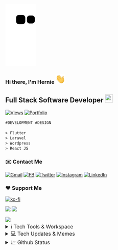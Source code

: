 <!-- <img width="100%" src="./img/banner.png" style="border-top-right-radius: 25px !important; border-top-left-radius: 25px !important" /> -->

![snake gif](https://github.com/herndev/herndev/blob/output/github-contribution-grid-snake.svg)

### Hi there, I'm Hernie <img height="30px" src="https://raw.githubusercontent.com/ABSphreak/ABSphreak/master/gifs/Hi.gif" />

## Full Stack Software Developer <img src="https://cultofthepartyparrot.com/parrots/hd/laptop_parrot.gif" width="25" height="25"/>

[![Views](https://komarev.com/ghpvc/?username=herndev&label=Profile%20views&color=0e75b6&style=for-the-badge)](https://komarev.com/ghpvc/?username=herndev&label=Profile%20views&color=0e75b6&style=for-the-badge)
[![Portfolio](https://img.shields.io/badge/Visit-My%20Portfolio-00aa71?style=for-the-badge)](https://hernie-jabien.com)

<!-- <br />

- 🔭 I’m currently working on some projects.
- 🌱 I’m currently learning new programming trends.
- 👯 I’m looking forward to collaborate with other teams.
- ⚡ Fun fact: I'm friendly and highly approachable.

<br /> -->

```
#DEVELOPMENT #DESIGN

> Flutter
> Laravel
> Wordpress
> React JS
```

### ✉️ Contact Me

[![Gmail](https://img.shields.io/badge/Gmail-c71610?style=for-the-badge&logo=gmail&logoColor=white)](mailto:herniejabien45@gmail.com)
[![FB](https://img.shields.io/badge/Facebook-3b5998?style=for-the-badge&logo=facebook&logoColor=white)](https://facebook.com/dota500)
[![Twitter](https://img.shields.io/badge/Twitter-00acee?style=for-the-badge&logo=twitter&logoColor=white)](https://twitter.com/herndev)
[![Instagram](https://img.shields.io/badge/Instagram-e95950?style=for-the-badge&logo=instagram&logoColor=white)](https://instagram.com/hern.dev)
[![LinkedIn](https://img.shields.io/badge/LinkedIn-0e76a8?style=for-the-badge&logo=linkedin&logoColor=white)](https://www.linkedin.com/in/hernie-jabien-6694aa155)

### ❤ Support Me

[![ko-fi](https://ko-fi.com/img/githubbutton_sm.svg)](https://ko-fi.com/O5O6APHKJ)

<p>
<img src="https://github-readme-streak-stats.herokuapp.com/?user=herndev&theme=dark" width=48% />
 <img src="https://spotify-recently-played-readme.vercel.app/api?user=qavoimqmh9k7ne4br5vn6nqrr&unique=1&count=3" width=35% />
</p>
  <img src="https://spotify-github-profile.vercel.app/api/view?uid=qavoimqmh9k7ne4br5vn6nqrr&cover_image=true&theme=novatorem&bar_color=00aa71&bar_color_cover=false" />

<!-- [![spotify-github-profile](https://spotify-github-profile.vercel.app/api/view?uid=qavoimqmh9k7ne4br5vn6nqrr&cover_image=true&theme=novatorem&bar_color=00aa71&bar_color_cover=false)](https://spotify-github-profile.vercel.app/api/view?uid=qavoimqmh9k7ne4br5vn6nqrr&redirect=true) -->

<br />
 
 
<!-- <details>
  <summary style="font-size: 16px"> ℹ️ About Me</summary>

---

### Check out my portfolio click [here](https://www.hernie-jabien.com/).

```
For Web Development I work on frameworks like Wordpress, Laravel, Django, ReactJs and Vue.
In Mobile App Development I usually work with Flutter framework.
```

---

</details> -->

<details>
  <summary style="font-size: 16px"> ℹ️ Tech Tools & Workspace</summary>

---

### 🔥 Tech & Tools Preference

<img src="https://img.shields.io/badge/-Laravel-f44336?style=for-the-badge&logo=laravel&logoColor=white"> <img src="https://img.shields.io/badge/-Wordpress-21759b?style=for-the-badge&logo=wordpress&logoColor=white"> <img src="https://img.shields.io/badge/-React-000000?style=for-the-badge&logo=react&logoColor=00c8ff"> <img src="https://img.shields.io/badge/-Vue-35495e?style=for-the-badge&logo=vue.js&logoColor=00c8ff"> <img src="https://img.shields.io/badge/-Flutter-blue?style=for-the-badge&logo=flutter&logoColor=00c8ff"> <img src="https://img.shields.io/badge/-Tailwind_CSS-e2e8f0?style=for-the-badge&logo=tailwindcss&logoColor=00c8ff"> <img src="https://img.shields.io/badge/-Bootstrap-563D7C?style=for-the-badge&logo=bootstrap&logoColor=white"> <img src="https://img.shields.io/badge/-Sass-cc6699?style=for-the-badge&logo=sass&logoColor=ffffff"> <img src="https://img.shields.io/badge/-Node.js-3C873A?style=for-the-badge&logo=Node.js&logoColor=white"> <img src="https://img.shields.io/badge/-JQuery-0769ad?style=for-the-badge&logo=jquery&logoColor=00c8ff"> <img src="https://img.shields.io/badge/-JavaScript-eed718?style=for-the-badge&logo=javascript&logoColor=ffffff"> <img src="https://img.shields.io/badge/-MongoDB-4DB33D?style=for-the-badge&logo=mongodb&logoColor=FFFFFF"> <img src="https://img.shields.io/badge/-MySQL-F29111?style=for-the-badge&logo=mysql&logoColor=FFFFFF"> <img src="https://img.shields.io/badge/-Express.js-787878?style=for-the-badge&logo=express&logoColor=white"> <img src="https://img.shields.io/badge/-Firebase-FFA611?style=for-the-badge&logo=firebase&logoColor=FFFFFF"> <img src="http://img.shields.io/badge/-Google%20Cloud%20Platform-4285F4?style=for-the-badge&logo=google%20cloud&logoColor=white"> <img src="http://img.shields.io/badge/-Github-000000?style=for-the-badge&logo=github&logoColor=FFFFFF"> <img src="http://img.shields.io/badge/-Git-F1502F?style=for-the-badge&logo=git&logoColor=FFFFFF"> <img src="http://img.shields.io/badge/-VS%20Code-007ACC?style=for-the-badge&logo=visual%20studio%20code&logoColor=white"> <img src="http://img.shields.io/badge/-Heroku-430098?style=for-the-badge&logo=heroku&logoColor=white"> <img src="https://img.shields.io/badge/-FileZilla-red?style=for-the-badge&logo=filezilla&logoColor=white"> <img src="https://img.shields.io/badge/-Gimp-0e2426?style=for-the-badge&logo=gimp&logoColor=white"> <img src="https://img.shields.io/badge/-Figma-f244a7?style=for-the-badge&logo=figma&logoColor=white">

### 💬 Other Languages I Know

<img src="http://img.shields.io/badge/-Java-F89820?style=for-the-badge&logo=java&logoColor=white"> <img src="https://img.shields.io/badge/-C%20&%20C++-659ad2?style=for-the-badge&logo=c%2B%2B&logoColor=ffffff"> <img src="https://img.shields.io/badge/-Python-black?style=for-the-badge&logo=python&logoColor=white"> <img src="https://img.shields.io/badge/-Dart-blue?style=for-the-badge&logo=dart&logoColor=white"> <img src="https://img.shields.io/badge/-PHP-red?style=for-the-badge&logo=php&logoColor=white">

### 💻 Workspace Spec

![Nvidia](https://img.shields.io/badge/NVIDIA-GK107GLM-76B900?style=for-the-badge&logo=nvidia&logoColor=white)
![Intel](https://img.shields.io/badge/Intel-Core_i7_3rd-0071C5?style=for-the-badge&logo=intel&logoColor=white)
![Ubuntu](https://img.shields.io/badge/Ubuntu-E95420?style=for-the-badge&logo=ubuntu&logoColor=white)
![Mx](https://img.shields.io/badge/MX_Linux-124250?style=for-the-badge&logo=mx-linux&logoColor=white)
![Kali](https://img.shields.io/badge/Kali_Linux-367BF0?style=for-the-badge&logo=kali-linux&logoColor=white)
![Mac](https://img.shields.io/badge/Big_sur-303030?style=for-the-badge&logo=apple&logoColor=white)

---

</details>

<details>
  <summary style="font-size: 16px"> 💻 Tech Updates & Memes</summary>

---

### 🎮 Game news for the hour

<!-- GAME:START -->
 - [Taiwan further restricts the sale of modern chips to Russia and Belarus](https://www.pcgamer.com/taiwan-further-restricts-the-sale-of-modern-chips-to-russia-and-belarus)
 - [Halo Infinite campaign co-op will get a public test in July](https://www.pcgamer.com/halo-infinite-campaign-co-op-will-get-a-public-test-in-july)
 - [E3 Says It&#39;s Coming Back In 2023](https://kotaku.com/e3-2023-electronic-entertainment-expo-esa-la-in-person-1849031888)<!-- GAME:END -->

### 💻 Tech news for the hour

<!-- TECH:START -->
 - [Bicycle Health, a Boston-based provider of virtual opioid addiction treatment, raises a $50M Series B, bringing its total funding to $83M &lpar;Erin Brodwin/Axios&rpar;](http://www.techmeme.com/220608/p1#a220608p1)
 - [WaterField Design&#39;s Mac Studio Travel Bag holds your Mac and its accessories](https://appleinsider.com/articles/22/06/08/waterfield-designs-mac-studio-travel-bag-holds-your-mac-and-its-accessories?utm_medium=rss)
 - [Amazon Sees Dip in Sellers Signing up to Sell Counterfeits, Company Says     - CNET](https://www.cnet.com/tech/services-and-software/amazon-sees-dip-in-sellers-signing-up-to-sell-counterfeits-company-says/#ftag=CAD590a51e)<!-- TECH:END -->

### 😂 Memes of the hour

<!-- MEMES:START -->
 - 💣 [European Parliament to only allow USB C as universal charger for all mobile devices.](http://9gag.com/gag/a91ZqWW)
 - ⏩ [This should have been used by the defense.](http://9gag.com/gag/a71PoQA)
 - 👉 [Quentin Tarantino vibes](http://9gag.com/gag/a41mPXA)<!-- MEMES:END -->

---

</details>

<details>
  <summary style="font-size: 16px"> 📈 Github Status</summary>

---

<p align="left">
<!-- <img height="170px" src="https://github-readme-stats.vercel.app/api/top-langs/?username=herndev&langs_count=10&layout=compact" alt="herndev :: Top Langs" />
<img height="170px" src="https://github-readme-stats.vercel.app/api?username=herndev&show_icons=true" alt="herndev :: Profile Stats" /> -->
</p>

<!--START_SECTION:waka-->
<!-- ![Code Time](http://img.shields.io/badge/Code%20Time-0%20secs-blue) -->

![Lines of code](https://img.shields.io/badge/From%20Hello%20World%20I%27ve%20Written-12%20Million%20lines%20of%20code-blue)

**I'm an Early 🐤**

```text
🌞 Morning    247 commits    ██████████░░░░░░░░░░░░░░░   40.36%
🌆 Daytime    173 commits    ███████░░░░░░░░░░░░░░░░░░   28.27%
🌃 Evening    151 commits    ██████░░░░░░░░░░░░░░░░░░░   24.67%
🌙 Night      41 commits     █░░░░░░░░░░░░░░░░░░░░░░░░   6.7%

```

📅 **I'm Most Productive on Wednesday**

```text
Monday       43 commits     █░░░░░░░░░░░░░░░░░░░░░░░░   7.03%
Tuesday      76 commits     ███░░░░░░░░░░░░░░░░░░░░░░   12.42%
Wednesday    161 commits    ██████░░░░░░░░░░░░░░░░░░░   26.31%
Thursday     34 commits     █░░░░░░░░░░░░░░░░░░░░░░░░   5.56%
Friday       89 commits     ███░░░░░░░░░░░░░░░░░░░░░░   14.54%
Saturday     145 commits    ██████░░░░░░░░░░░░░░░░░░░   23.69%
Sunday       64 commits     ██░░░░░░░░░░░░░░░░░░░░░░░   10.46%

```

📊 **This Week I Spent My Time On**

```text
⌚︎ Time Zone: Asia/Manila

💬 Programming Languages:
JavaScript               10 hrs 51 mins      ████████████░░░░░░░░░░░░░   51.09%
Dart                     3 hrs 32 mins       ████░░░░░░░░░░░░░░░░░░░░░   16.67%
HTML                     3 hrs 15 mins       ███░░░░░░░░░░░░░░░░░░░░░░   15.35%
CSS                      1 hr 56 mins        ██░░░░░░░░░░░░░░░░░░░░░░░   9.15%
Markdown                 46 mins             █░░░░░░░░░░░░░░░░░░░░░░░░   3.67%

🔥 Editors:
VS Code                  21 hrs 15 mins      █████████████████████████   100.0%

💻 Operating System:
Linux                    21 hrs 15 mins      █████████████████████████   100.0%

```

**Timeline**

![Chart not found](https://raw.githubusercontent.com/herndev/herndev/main/charts/bar_graph.png)

Last Updated on 15/05/2022 02:03:30 UTC

<!--END_SECTION:waka-->

### ⚡️ Recent Activity

<!--START_SECTION:activity-->

1. 🎉 Merged PR [#5](https://github.com/herndev/ReactJS-Portfolio/pull/5) in [herndev/ReactJS-Portfolio](https://github.com/herndev/ReactJS-Portfolio)
2. 🎉 Merged PR [#1](https://github.com/herndev/My-Agenda/pull/1) in [herndev/My-Agenda](https://github.com/herndev/My-Agenda)
3. ❗️ Opened issue [#1727](https://github.com/marcizhu/marcizhu/issues/1727) in [marcizhu/marcizhu](https://github.com/marcizhu/marcizhu)
4. ❌ Closed PR [#11](https://github.com/herndev/Emberspec-Portfolio/pull/11) in [herndev/Emberspec-Portfolio](https://github.com/herndev/Emberspec-Portfolio)
5. 💪 Opened PR [#11](https://github.com/herndev/Emberspec-Portfolio/pull/11) in [herndev/Emberspec-Portfolio](https://github.com/herndev/Emberspec-Portfolio)
<!--END_SECTION:activity-->

---

</details>

<!-- ![snake gif](https://github.com/herndev/herndev/blob/output/github-contribution-grid-snake.svg) -->

<!-- <img height="120" alt="Thanks for visiting my profile" width="100%" src="https://github.com/dibyendu415/dibyendu415/blob/master/marquee.svg" /> -->
